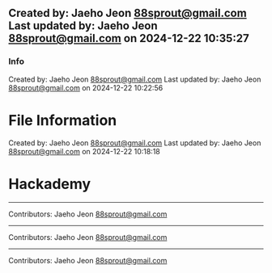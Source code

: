 <!-- BEGIN INFO -->

Created by: Jaeho Jeon <88sprout@gmail.com>
Last updated by: Jaeho Jeon <88sprout@gmail.com> on 2024-12-22 10:35:27
---
<!-- END INFO -->




### Info

Created by: Jaeho Jeon <88sprout@gmail.com>
Last updated by: Jaeho Jeon <88sprout@gmail.com> on 2024-12-22 10:22:56
# File Information

Created by: Jaeho Jeon <88sprout@gmail.com>
Last updated by: Jaeho Jeon <88sprout@gmail.com> on 2024-12-22 10:18:18
# Hackademy

---

Contributors: Jaeho Jeon <88sprout@gmail.com>

---

Contributors: Jaeho Jeon <88sprout@gmail.com>
<!-- BEGIN FOOTER -->
---

Contributors: Jaeho Jeon <88sprout@gmail.com>
<!-- END FOOTER -->
